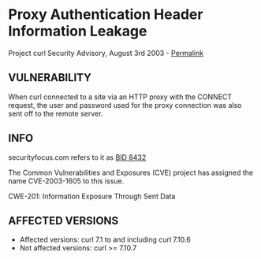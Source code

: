 Proxy Authentication Header Information Leakage
===============================================

Project curl Security Advisory, August 3rd 2003 -
[Permalink](https://curl.se/docs/CVE-2003-1605.html)

VULNERABILITY
-------------

When curl connected to a site via an HTTP proxy with the CONNECT request, the
user and password used for the proxy connection was also sent off to the
remote server.

INFO
----

securityfocus.com refers to it as [BID
8432](https://www.securityfocus.com/bid/8432)

The Common Vulnerabilities and Exposures (CVE) project has assigned the name
CVE-2003-1605 to this issue.

CWE-201: Information Exposure Through Sent Data

AFFECTED VERSIONS
-----------------

- Affected versions: curl 7.1 to and including curl 7.10.6
- Not affected versions: curl >= 7.10.7

